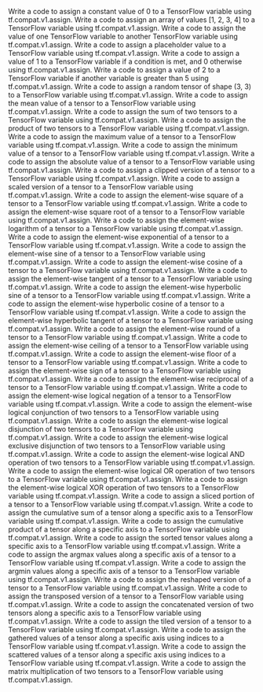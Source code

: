 Write a code to assign a constant value of 0 to a TensorFlow variable using tf.compat.v1.assign.
Write a code to assign an array of values [1, 2, 3, 4] to a TensorFlow variable using tf.compat.v1.assign.
Write a code to assign the value of one TensorFlow variable to another TensorFlow variable using tf.compat.v1.assign.
Write a code to assign a placeholder value to a TensorFlow variable using tf.compat.v1.assign.
Write a code to assign a value of 1 to a TensorFlow variable if a condition is met, and 0 otherwise using tf.compat.v1.assign.
Write a code to assign a value of 2 to a TensorFlow variable if another variable is greater than 5 using tf.compat.v1.assign.
Write a code to assign a random tensor of shape (3, 3) to a TensorFlow variable using tf.compat.v1.assign.
Write a code to assign the mean value of a tensor to a TensorFlow variable using tf.compat.v1.assign.
Write a code to assign the sum of two tensors to a TensorFlow variable using tf.compat.v1.assign.
Write a code to assign the product of two tensors to a TensorFlow variable using tf.compat.v1.assign.
Write a code to assign the maximum value of a tensor to a TensorFlow variable using tf.compat.v1.assign.
Write a code to assign the minimum value of a tensor to a TensorFlow variable using tf.compat.v1.assign.
Write a code to assign the absolute value of a tensor to a TensorFlow variable using tf.compat.v1.assign.
Write a code to assign a clipped version of a tensor to a TensorFlow variable using tf.compat.v1.assign.
Write a code to assign a scaled version of a tensor to a TensorFlow variable using tf.compat.v1.assign.
Write a code to assign the element-wise square of a tensor to a TensorFlow variable using tf.compat.v1.assign.
Write a code to assign the element-wise square root of a tensor to a TensorFlow variable using tf.compat.v1.assign.
Write a code to assign the element-wise logarithm of a tensor to a TensorFlow variable using tf.compat.v1.assign.
Write a code to assign the element-wise exponential of a tensor to a TensorFlow variable using tf.compat.v1.assign.
Write a code to assign the element-wise sine of a tensor to a TensorFlow variable using tf.compat.v1.assign.
Write a code to assign the element-wise cosine of a tensor to a TensorFlow variable using tf.compat.v1.assign.
Write a code to assign the element-wise tangent of a tensor to a TensorFlow variable using tf.compat.v1.assign.
Write a code to assign the element-wise hyperbolic sine of a tensor to a TensorFlow variable using tf.compat.v1.assign.
Write a code to assign the element-wise hyperbolic cosine of a tensor to a TensorFlow variable using tf.compat.v1.assign.
Write a code to assign the element-wise hyperbolic tangent of a tensor to a TensorFlow variable using tf.compat.v1.assign.
Write a code to assign the element-wise round of a tensor to a TensorFlow variable using tf.compat.v1.assign.
Write a code to assign the element-wise ceiling of a tensor to a TensorFlow variable using tf.compat.v1.assign.
Write a code to assign the element-wise floor of a tensor to a TensorFlow variable using tf.compat.v1.assign.
Write a code to assign the element-wise sign of a tensor to a TensorFlow variable using tf.compat.v1.assign.
Write a code to assign the element-wise reciprocal of a tensor to a TensorFlow variable using tf.compat.v1.assign.
Write a code to assign the element-wise logical negation of a tensor to a TensorFlow variable using tf.compat.v1.assign.
Write a code to assign the element-wise logical conjunction of two tensors to a TensorFlow variable using tf.compat.v1.assign.
Write a code to assign the element-wise logical disjunction of two tensors to a TensorFlow variable using tf.compat.v1.assign.
Write a code to assign the element-wise logical exclusive disjunction of two tensors to a TensorFlow variable using tf.compat.v1.assign.
Write a code to assign the element-wise logical AND operation of two tensors to a TensorFlow variable using tf.compat.v1.assign.
Write a code to assign the element-wise logical OR operation of two tensors to a TensorFlow variable using tf.compat.v1.assign.
Write a code to assign the element-wise logical XOR operation of two tensors to a TensorFlow variable using tf.compat.v1.assign.
Write a code to assign a sliced portion of a tensor to a TensorFlow variable using tf.compat.v1.assign.
Write a code to assign the cumulative sum of a tensor along a specific axis to a TensorFlow variable using tf.compat.v1.assign.
Write a code to assign the cumulative product of a tensor along a specific axis to a TensorFlow variable using tf.compat.v1.assign.
Write a code to assign the sorted tensor values along a specific axis to a TensorFlow variable using tf.compat.v1.assign.
Write a code to assign the argmax values along a specific axis of a tensor to a TensorFlow variable using tf.compat.v1.assign.
Write a code to assign the argmin values along a specific axis of a tensor to a TensorFlow variable using tf.compat.v1.assign.
Write a code to assign the reshaped version of a tensor to a TensorFlow variable using tf.compat.v1.assign.
Write a code to assign the transposed version of a tensor to a TensorFlow variable using tf.compat.v1.assign.
Write a code to assign the concatenated version of two tensors along a specific axis to a TensorFlow variable using tf.compat.v1.assign.
Write a code to assign the tiled version of a tensor to a TensorFlow variable using tf.compat.v1.assign.
Write a code to assign the gathered values of a tensor along a specific axis using indices to a TensorFlow variable using tf.compat.v1.assign.
Write a code to assign the scattered values of a tensor along a specific axis using indices to a TensorFlow variable using tf.compat.v1.assign.
Write a code to assign the matrix multiplication of two tensors to a TensorFlow variable using tf.compat.v1.assign.